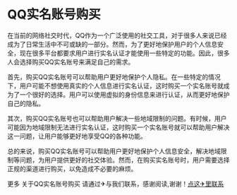 # QQ实名账号购买

在当前的网络社交时代，QQ作为一个广泛使用的社交工具，对于很多人来说已经成为了日常生活中不可或缺的一部分。然而，为了更好地保护用户的个人信息安全，现在很多平台都要求用户进行实名认证才能使用一些特定的功能。因此，很多人会选择购买QQ实名账号来满足自己的需求。

首先，购买QQ实名账号可以帮助用户更好地保护个人隐私。在一些特定的情况下，用户可能不想使用真实的个人信息进行实名认证，这时购买一个实名账号就成为了一个很好的选择。用户可以使用虚拟的身份信息来进行认证，从而更好地保护自己的隐私。

其次，购买QQ实名账号也可以帮助用户解决一些地域限制的问题。有时候，用户可能因为地域限制无法进行实名认证，这时购买一个实名账号就可以帮助用户解决这一问题，让用户能够更好地享受QQ的各种功能。

总的来说，购买QQ实名账号可以帮助用户更好地保护个人信息安全，解决地域限制等问题，为用户提供更好的社交体验。然而，在购买实名账号时，用户需要选择正规的渠道进行购买，以免造成不必要的麻烦。

更多 关于QQ实名账号购买 请通过✈与我们联系，感谢阅读,谢谢！[点这✈里联系](https://b.k02.cc)